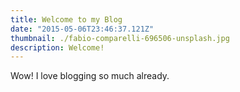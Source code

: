 ```yaml
---
title: Welcome to my Blog
date: "2015-05-06T23:46:37.121Z"
thumbnail: ./fabio-comparelli-696506-unsplash.jpg
description: Welcome!
---
```


Wow! I love blogging so much already.
